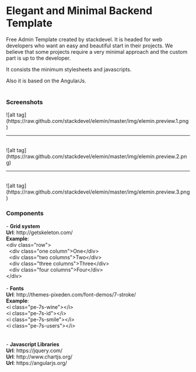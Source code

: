# Elegant and Minimal Backend Template

Free Admin Template created by stackdevel. 
It is headed for web developers who want an easy and beautiful start in their projects. 
We believe that some projects require a very minimal approach and the custom part is up to the developer. 

It consists the minimum stylesheets and javascripts.

Also it is based on the AngularJs.
<br>
<br>
<h3>Screenshots</h3>
![alt tag](https://raw.github.com/stackdevel/elemin/master/img/elemin.preview.1.png)<hr><br>
![alt tag](https://raw.github.com/stackdevel/elemin/master/img/elemin.preview.2.png)<hr><br>
![alt tag](https://raw.github.com/stackdevel/elemin/master/img/elemin.preview.3.png)<br>

<h3>Components</h3>
- <b>Grid system</b><br>
<b>Url</b>: http://getskeleton.com/
<br>
<b>Example</b>:<br>
&lt;div class="row"&gt;<br>
  &nbsp;&nbsp;&lt;div class="one column"&gt;One&lt;/div&gt;<br>
  &nbsp;&nbsp;&lt;div class="two columns"&gt;Two&lt;/div&gt;<br>
  &nbsp;&nbsp;&lt;div class="three columns"&gt;Three&lt;/div&gt;<br>
  &nbsp;&nbsp;&lt;div class="four columns"&gt;Four&lt;/div&gt;<br>
&lt;/div&gt;
<br>
<br>
- <b>Fonts</b><br>
<b>Url</b>: http://themes-pixeden.com/font-demos/7-stroke/
<br>
<b>Example</b>:<br>
&lt;i class="pe-7s-wine"&gt;&lt;/i&gt;<br>
&lt;i class="pe-7s-id"&gt;&lt;/i&gt;<br>
&lt;i class="pe-7s-smile"&gt;&lt;/i&gt;<br>
&lt;i class="pe-7s-users"&gt;&lt;/i&gt;<br>
<br>
<br>
- <b>Javascript Libraries</b><br>
<b>Url</b>: https://jquery.com/<br>
<b>Url</b>: http://www.chartjs.org/<br>
<b>Url</b>: https://angularjs.org/<br>
